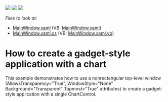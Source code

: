 <!-- default badges list -->
![](https://img.shields.io/endpoint?url=https://codecentral.devexpress.com/api/v1/VersionRange/128569494/22.2.2%2B)
[![](https://img.shields.io/badge/Open_in_DevExpress_Support_Center-FF7200?style=flat-square&logo=DevExpress&logoColor=white)](https://supportcenter.devexpress.com/ticket/details/E2464)
[![](https://img.shields.io/badge/📖_How_to_use_DevExpress_Examples-e9f6fc?style=flat-square)](https://docs.devexpress.com/GeneralInformation/403183)
<!-- default badges end -->
<!-- default file list -->
*Files to look at*:

* [MainWindow.xaml](./CS/MainWindow.xaml) (VB: [MainWindow.xaml](./VB/MainWindow.xaml))
* [MainWindow.xaml.cs](./CS/MainWindow.xaml.cs) (VB: [MainWindow.xaml.vb](./VB/MainWindow.xaml.vb))
<!-- default file list end -->
# How to create a gadget-style application with a chart


<p>This example demonstrates how to use a nonrectangular top-level window (AllowsTransparency="True", WindowStyle="None" Background="Transparent" Topmost="True" attributes) to create a gadget-style application with a single ChartControl.</p>

<br/>


